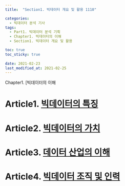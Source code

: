 ```yaml
---
title:  "Section1. 빅데이터 개요 및 활용 1110"

categories:
  - 빅데이터 분석 기사
tags:
  - Part1. 빅데이터 분석 기획
  - Chapter1. 빅데이터의 이해
  - Section1. 빅데이터 개요 및 활용

toc: true
toc_sticky: true
 
date: 2021-02-23
last_modified_at: 2021-02-25
---
```


 Chapter1. [빅데이터의 이해

# Article1. [빅데이터의 특징]()

# Article2. [빅데이터의 가치]()

# Article3. [데이터 산업의 이해]()

# Article4. [빅데이터 조직 및 인력]()